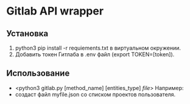 # Gitlab API wrapper

## Установка

1. python3 pip install -r requiements.txt в виртуальном окружении.
2. Добавить токен Гитлаба в .env файл (export TOKEN=[token]).

## Использование

* <python3 gitlab.py [method_name] [entities_type] *file*>
Например:
* <python3 gitlab.py get projects myfile> создаст файл myfile.json со списком проектов пользователя.

